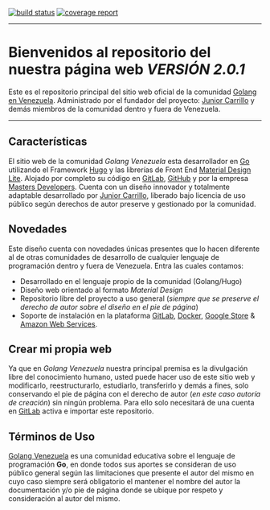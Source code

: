 [![build status](https://gitlab.com/GolangVE/SitioWeb/badges/master/build.svg)](https://gitlab.com/GolangVE/SitioWeb/commits/master) [![coverage report](https://gitlab.com/GolangVE/SitioWeb/badges/master/coverage.svg)](https://gitlab.com/GolangVE/SitioWeb/commits/master)

---

# Bienvenidos al repositorio del nuestra página web *VERSIÓN 2.0.1*

Este es el repositorio principal del sitio web oficial de la comunidad [Golang en Venezuela](http://golang.org.ve). Administrado por el fundador del proyecto: [Junior Carrillo](http://juniorcarrillo.com.ve) y demás miembros de la comunidad dentro y fuera de Venezuela.

---

## Características

El sitio web de la comunidad *Golang Venezuela* esta desarrollador en [Go](https://golang.org.ve) utilizando el Framework [Hugo](https://gohugo.io) y las librerías de Front End [Material Design Lite](https://getmdl.io). Alojado por completo su código en [GitLab](https://gitlab.com/golangve/sitioweb), [GitHub](https://gitlab.com/golangve/sitioweb) y por la empresa [Masters Developers](http://mastersdev.com). Cuenta con un diseño innovador y totalmente adaptable desarrollado por [Junior Carrillo](http://juniorcarrillo.com.ve), liberado bajo licencia de uso público según derechos de autor preserve y gestionado por la comunidad.

## Novedades

Este diseño cuenta con novedades únicas presentes que lo hacen diferente al de otras comunidades de desarrollo de cualquier lenguaje de programación dentro y fuera de Venezuela. Entra las cuales contamos:

- Desarrollado en el lenguaje propio de la comunidad (Golang/Hugo)
- Diseño web orientado al formato *Material Design*
- Repositorio libre del proyecto a uso general (*siempre que se preserve el derecho de autor sobre el diseño en el pie de página*)
- Soporte de instalación en la plataforma [GitLab](https://gitlab.com), [Docker](https://docker.com), [Google Store](https://google.com/store) & [Amazon Web Services](https://aws.amazon.com).

## Crear mi propia web

Ya que en *Golang Venezuela* nuestra principal premisa es la divulgación libre del conocimiento humano, usted puede hacer uso de este sitio web y modificarlo, reestructurarlo, estudiarlo, transferirlo y demás a fines, solo conservando el pie de página con el derecho de autor (*en este caso autoría de creación*) sin ningún problema. Para ello solo necesitará de una cuenta en [GitLab](https://gitlab.com) activa e importar este repositorio.

## Términos de Uso

[Golang Venezuela](http://golang.org.ve) es una comunidad educativa sobre el lenguaje de programación **Go**, en donde todos sus aportes se consideran de uso público general según las limitaciones que presente el autor del mismo en cuyo caso siempre será obligatorio el mantener el nombre del autor la documentación y/o pie de página donde se ubique por respeto y consideración al autor del mismo.
